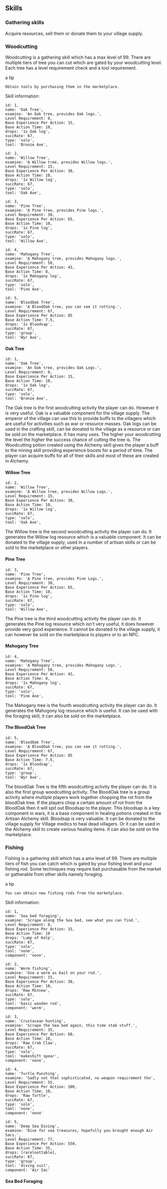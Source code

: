 ## Skills

### Gathering skills
Acquire resources, sell them or donate them to your village supply.

### Woodcutting

Woodcutting is a gathering skill which has a max level of 99.
There are multiple tiers of tree you can cut which are gated by your woodcutting level.
Each tree has a level requirement check and a tool requirement. 

a tip

    Obtain tools by purchasing them in the marketplace.


Skill information:

    id: 1,
    name: 'Oak Tree',
    examine: 'An Oak tree, provides Oak logs.',
    Level Requirement: 0,
    Base Experience Per Action: 15,
    Base Action Time: 10,
    drops: '1x Oak log',
    succRate: 67,
    type: 'solo',
    tool: 'Bronze Axe',

    id: 2,
    name: 'Willow Tree',
    examine: 'A Willow tree, provides Willow logs.',
    Level Requirement: 15,
    Base Experience Per Action: 30,
    Base Action Time: 10,
    drops: '1x Willow log',
    succRate: 67,
    type: 'solo',
    tool: 'Oak Axe',

    id: 3,
    name: 'Pine Tree',
    examine: 'A Pine tree, provides Pine logs.',
    Level Requirement: 30,
    Base Experience Per Action: 65,
    Base Action Time: 10,
    drops: '1x Pine log',
    succRate: 67,
    type: 'solo',
    tool: 'Willow Axe',

    id: 4,
    name: 'Mahogany Tree',
    examine: 'A Mahogany tree, provides Mahogany logs.',
    Level Requirement: 50,
    Base Experience Per Action: 43,
    Base Action Time: 8,
    drops: '1x Mahogany log',
    succRate: 67,
    type: 'solo',
    tool: 'Pine Axe',

    id: 5,
    name: 'BloodOak Tree',
    examine: 'A BloodOak tree, you can see it rotting.',
    Level Requirement: 67,
    Base Experience Per Action: 85
    Base Action Time: 7.5,
    drops: '1x Bloodsap',
    succRate: 67,
    type: 'group',
    tool: 'Wyr Axe',

#### Oak Tree

    id: 1,
    name: 'Oak Tree',
    examine: 'An Oak tree, provides Oak Logs.',
    Level Requirement: 0,
    Base Experience Per Action: 15,
    Base Action Time: 10,
    drops: '1x Oak log',
    succRate: 67,
    type: 'solo',
    tool: 'Bronze Axe',

The Oak tree is the first woodcutting activity the player can do. However it is very useful. Oak is a valuable component for the village supply. The emperor of the village can use this to provide buffs to the villagers which are useful for activities such as war or resource masses. Oak logs can be used in the crafting skill, can be donated to the village as a resource or can be sold on the marketplace. It has many uses. The higher your woodcutting the level the higher the success chance of cutting the tree is. The Woodcutting potion created using the Alchemy skill gives the player a buff to the mining skill providing experience boosts for a period of time. The player can acquire buffs for all of their skills and most of these are created in Alchemy.

#### Willow Tree

    id: 2,
    name: 'Willow Tree',
    examine: 'A Willow tree, provides Willow Logs.',
    Level Requirement: 15,
    Base Experience Per Action: 30,
    Base Action Time: 10,
    drops: '1x Willow log',
    succRate: 67,
    type: 'solo',
    tool: 'Oak Axe',

The Willow tree is the second woodcutting activity the player can do. It generates the Willow log resource which is a valuable component. It can be donated to the village supply, used in a number of artisan skills or can be sold to the marketplace or other players.

#### Pine Tree

    id: 3,
    name: 'Pine Tree',
    examine: 'A Pine tree, provides Pine Logs.',
    Level Requirement: 30,
    Base Experience Per Action: 65,
    Base Action Time: 10,
    drops: '1x Pine log',
    succRate: 67,
    type: 'solo',
    tool: 'Willow Axe',

The Pine tree is the third woodcutting activity the player can do. It generates the Pine log resource which isn't very useful, it does however provide very good experience. It cannot be donated to the village supply, it can however be sold on the marketplace to players or to an NPC.

#### Mahogany Tree

    id: 4,
    name: 'Mahogany Tree',
    examine: 'A Mahogany tree, provides Mahogany Logs.',
    Level Requirement: 50,
    Base Experience Per Action: 43,
    Base Action Time: 8,
    drops: '1x Mahogany log',
    succRate: 67,
    type: 'solo',
    tool: 'Pine Axe',
    

The Mahogany tree is the fourth woodcutting activity the player can do. It generates the Mahogony log resource which is useful. It can be used with the foraging skill, it can also be sold on the marketplace.

#### The BloodOak Tree

    id: 5,
    name: 'BloodOak Tree',
    examine: 'A BloodOak tree, you can see it rotting.',
    Level Requirement: 67,
    Base Experience Per Action: 85
    Base Action Time: 7.5,
    drops: '1x Bloodsap',
    succRate: 67,
    type: 'group',
    tool: 'Wyr Axe',

The bloodOak Tree is the fifth woodcutting activity the player can do. It is also the first group woodcutting activity. The BloodOak tree is a group activity where multiple players work together chopping the rot from the bloodOak tree. If the players chop a certain amount of rot from the BloodOak then it will spit out Bloodsap to the player. This bloodsap is a key component in wars, it is a base component in healing potions created in the Artisan Alchemy skill. Bloodsap is very valuable. It can be donated to the village supply for Village medics to heal dead villagers. Or it can be used in the Alchemy skill to create various healing items. It can also be sold on the marketplace.

### Fishing

Fishing is a gathering skill which has a amx level of 99. There are multiple tiers of fish you can catch which is gated by your fishing level and your fishing rod. Some techniques may require bait purchasable from the market or gatherable from other skills namely foraging.

a tip

    You can obtain new fishing rods from the marketplace.

Skill information:

    id: 1,
    name: 'Sea bed foraging',
    examine: 'Scrape along the Sea bed, see what you can find.',
    Level Requirement: 0,
    Base Experience Per Action: 15,
    Base Action Time: 10
    drops: 'Lump of Kelp',
    succRate: 67,
    type: 'solo',
    tool: 'none',
    component: 'none',

    id: 2,
    name: 'Worm fishing',
    examine: 'Use a worm as bait on your rod.',
    Level Requirement: 15,
    Base Experience Per Action: 30,
    Base Action Time: 10,
    drops: 'Raw Minnow',
    succRate: 67,
    type: 'solo',
    tool: 'basic wooden rod',
    component: 'worm',

    id: 3,
    name: 'Crustacean hunting',
    examine: 'Scrape the Sea bed again, this time stab stuff.',
    Level Requirement: 35,
    Base Experience Per Action: 60,
    Base Action Time: 10,
    drops: 'Raw Crab Claw',
    succRate: 67,
    type: 'solo',
    tool: 'makeshift spear',
    component: 'none',

    id: 4,
    name: 'Turtle Punching',
    examine: 'Sadly not that sophisticated, no weapon requirement tho',
    Level Requirement: 55,
    Base Experience Per Action: 100,
    Base Action Time: 10,
    drops: 'Raw Turtle',
    succRate: 67,
    type: 'solo',
    tool: 'none',
    component: 'none'

    id: 5,
    name: 'Deep Sea Diving',
    examine: 'Dive for sea treasures, hopefully you brought enough Air Sacs.',
    Level Requirement: 77,
    Base Experience Per Action: 550,
    Base Action Time: 35,
    drops: [rareloottable],
    succRate: 67,
    type: 'group',
    tool: 'diving suit',
    component: 'Air Sac'

#### Sea Bed Foraging